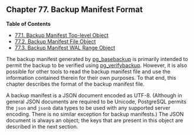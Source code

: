 ## Chapter 77. Backup Manifest Format

**Table of Contents**

- [77.1. Backup Manifest Top-level Object](backup-manifest-toplevel)
- [77.2. Backup Manifest File Object](backup-manifest-files)
- [77.3. Backup Manifest WAL Range Object](backup-manifest-wal-ranges)

The backup manifest generated by [pg_basebackup](app-pgbasebackup 'pg_basebackup') is primarily intended to permit the backup to be verified using [pg_verifybackup](app-pgverifybackup 'pg_verifybackup'). However, it is also possible for other tools to read the backup manifest file and use the information contained therein for their own purposes. To that end, this chapter describes the format of the backup manifest file.

A backup manifest is a JSON document encoded as UTF-8. (Although in general JSON documents are required to be Unicode, PostgreSQL permits the `json` and `jsonb` data types to be used with any supported server encoding. There is no similar exception for backup manifests.) The JSON document is always an object; the keys that are present in this object are described in the next section.
